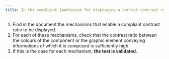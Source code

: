 ```yaml
---
title: In the compliant [mechanism for displaying a correct contrast ratio](#application-mechanism-for-displaying-a-correct-contrast-ratio), are the colours of the component or of its graphic element conveying informations sufficiently contrasted?
---
```


1. Find in the document the mechanisms that enable a compliant contrast ratio to be displayed.
2. For each of these mechanisms, check that the contrast ratio between the colours of the component or the graphic element conveying informations of which it is composed is sufficiently high.
3. If this is the case for each mechanism, **the test is validated**.